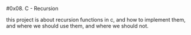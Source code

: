 #0x08. C - Recursion

this project is about recursion functions in c, and how to implement them,
and where we should use them, and where we should not.
